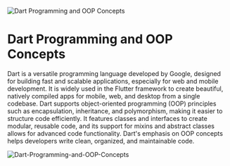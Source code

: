 
![Dart Programming and OOP Concepts](https://github.com/user-attachments/assets/a04e6770-dc63-4c1c-a7c8-e839e691f91a)

# Dart Programming and OOP Concepts
Dart is a versatile programming language developed by Google, designed for building fast and scalable applications, especially for web and mobile development. 
It is widely used in the Flutter framework to create beautiful, natively compiled apps for mobile, web, and desktop from a single codebase. Dart supports object-oriented programming (OOP) 
principles such as encapsulation, inheritance, and polymorphism, making it easier to structure code efficiently. It features classes and interfaces to create modular, reusable code, 
and its support for mixins and abstract classes allows for advanced code functionality. Dart's emphasis on OOP concepts helps developers write clean, organized, and maintainable code.

![Dart-Programming-and-OOP-Concepts](https://github.com/user-attachments/assets/fb73a42d-24a5-480f-b5e6-3f15247a329a)

